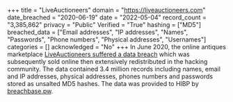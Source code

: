 +++
title = "LiveAuctioneers"
domain = "https://liveauctioneers.com"
date_breached = "2020-06-19"
date = "2022-05-04"
record_count = "3,385,862"
privacy = "Public"
Verified = "True"
hashing = ["MD5"]
breached_data = ["Email addresses", "IP addresses", "Names", "Passwords", "Phone numbers", "Physical addresses", "Usernames"]
categories = []
acknowledged = "No"
+++
In June 2020, the online antiques marketplace <a href="https://portswigger.net/daily-swig/liveauctioneers-data-breach-millions-of-cracked-passwords-for-sale-say-researchers" target="_blank" rel="noopener">LiveAuctioneers suffered a data breach</a> which was subsequently sold online then extensively redistributed in the hacking community. The data contained 3.4 million records including names, email and IP addresses, physical addresses, phones numbers and passwords stored as unsalted MD5 hashes. The data was provided to HIBP by <a href="https://breachbase.pw/" target="_blank" rel="noopener">breachbase.pw</a>.
